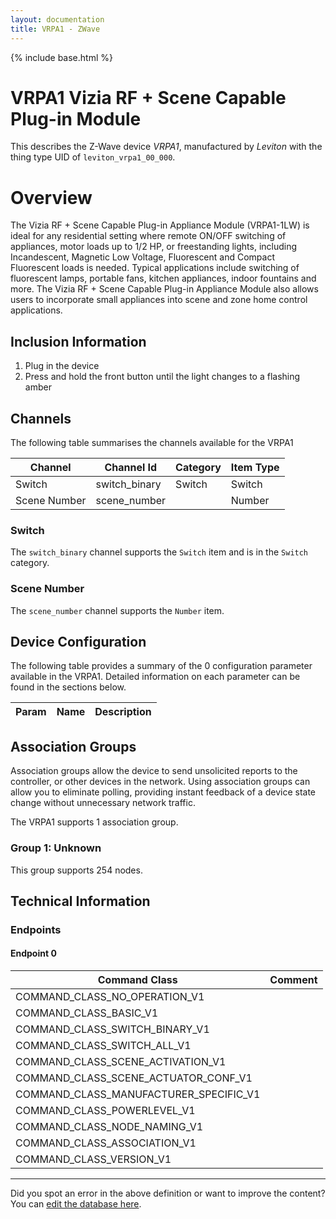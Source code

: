 ```yaml
---
layout: documentation
title: VRPA1 - ZWave
---
```


{% include base.html %}

# VRPA1 Vizia RF + Scene Capable Plug-in Module
This describes the Z-Wave device *VRPA1*, manufactured by *Leviton* with the thing type UID of ```leviton_vrpa1_00_000```.

# Overview
The Vizia RF + Scene Capable Plug-in Appliance Module (VRPA1-1LW) is ideal for any residential setting where remote ON/OFF switching of appliances, motor loads up to 1/2 HP, or freestanding lights, including Incandescent, Magnetic Low Voltage, Fluorescent and Compact Fluorescent loads is needed. Typical applications include switching of fluorescent lamps, portable fans, kitchen appliances, indoor fountains and more. The Vizia RF + Scene Capable Plug-in Appliance Module also allows users to incorporate small appliances into scene and zone home control applications.

## Inclusion Information
1. Plug in the device
2. Press and hold the front button until the light changes to a flashing amber

## Channels
The following table summarises the channels available for the VRPA1

| Channel | Channel Id | Category | Item Type |
|---------|------------|----------|-----------|
| Switch | switch_binary | Switch | Switch | 
| Scene Number | scene_number |  | Number | 

### Switch
The ```switch_binary``` channel supports the ```Switch``` item and is in the ```Switch``` category.

### Scene Number
The ```scene_number``` channel supports the ```Number``` item.



## Device Configuration
The following table provides a summary of the 0 configuration parameter available in the VRPA1.
Detailed information on each parameter can be found in the sections below.

| Param | Name  | Description |
|-------|-------|-------------|

## Association Groups
Association groups allow the device to send unsolicited reports to the controller, or other devices in the network. Using association groups can allow you to eliminate polling, providing instant feedback of a device state change without unnecessary network traffic.

The VRPA1 supports 1 association group.

### Group 1: Unknown

This group supports 254 nodes.

## Technical Information

### Endpoints

#### Endpoint 0

| Command Class | Comment |
|---------------|---------|
| COMMAND_CLASS_NO_OPERATION_V1| |
| COMMAND_CLASS_BASIC_V1| |
| COMMAND_CLASS_SWITCH_BINARY_V1| |
| COMMAND_CLASS_SWITCH_ALL_V1| |
| COMMAND_CLASS_SCENE_ACTIVATION_V1| |
| COMMAND_CLASS_SCENE_ACTUATOR_CONF_V1| |
| COMMAND_CLASS_MANUFACTURER_SPECIFIC_V1| |
| COMMAND_CLASS_POWERLEVEL_V1| |
| COMMAND_CLASS_NODE_NAMING_V1| |
| COMMAND_CLASS_ASSOCIATION_V1| |
| COMMAND_CLASS_VERSION_V1| |

---

Did you spot an error in the above definition or want to improve the content?
You can [edit the database here](http://www.cd-jackson.com/index.php/zwave/zwave-device-database/zwave-device-list/devicesummary/350).
